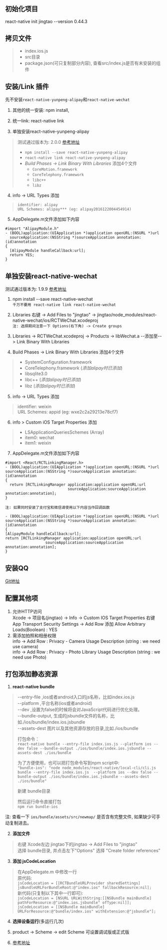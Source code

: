 ## 初始化项目
  react-native init jingtao --version 0.44.3

## 拷贝文件
> + index.ios.js
> + src目录  
> + package.json(可只复制部分内容), 查看src/index.js是否有未安装的组件

## 安装/Link 插件
先不安装`react-native-yunpeng-alipay`和`react-native-wechat`  

1. 其他的统一安装: npm install,

2. 统一link: react-native link

3. 单独安装react-native-yunpeng-alipay

> 测试通过版本为: 2.0.0 [参考地址](https://www.npmjs.com/package/react-native-yunpeng-alipay)
> + `npm install --save react-native-yunpeng-alipay`
> + `react-native link react-native-yunpeng-alipay`
> + *Build Phases -> Link Binary With Libraries* 添加4个文件
>   * `CoreMotion.framework`
>   * `CoreTelephony.framework`
>   * `libc++`
>   * `libz`

4. info -> URL Types 添加

> `identifier: alipay`  
> `URL Schemes: alipay*** (eg: alipay2016122004454914)`

5. AppDelegate.m文件添加如下内容
```
#import "AlipayModule.h"
- (BOOL)application:(UIApplication *)application openURL:(NSURL *)url
  sourceApplication:(NSString *)sourceApplication annotation:(id)annotation
{
  [AlipayModule handleCallback:url];
  return YES;
}
```

## 单独安装react-native-wechat
测试通过版本为: 1.9.9 [参考地址](http://www.jianshu.com/p/3f424cccb888)  
1. npm install --save react-native-wechat   
`千万不要用 react-native link react-native-wechat`

2. Libraries 右键 -> Add Files to "jingtao" -> jingtao/node_modules/react-native-wechat/ios/RCTWeChat.xcodeproj  
`注: 选择期间注意一下 Options(右下角) -> Create groups`

3. Libraries -> RCTWeChat.xcodeproj -> Products -> libWechat.a --添加至--> Link Binary With Libraries

4. Build Phases -> Link Binary With Libraries 添加4个文件
> + SystemConfiguration.framework
> + CoreTelephony.framework (*添加alipay时已添加*)
> + libsqlite3.0
> + libc++  (*添加alipay时已添加*)
> + libz    (*添加alipay时已添加*)

5. info -> URL Types 添加
> identifier: weixin  
> URL Schemes: appid (eg: wxe2c2a29213e78cf7)

6. info > Custom iOS Target Properties 添加
> + LSApplicationQueriesSchemes (Array)
> + item0: wechat
> + item1: weixin

7. AppDelegate.m文件添加如下内容
```
#import <React/RCTLinkingManager.h>
- (BOOL)application:(UIApplication *)application openURL:(NSURL *)url
sourceApplication:(NSString *)sourceApplication annotation:(id)annotation
{
  return [RCTLinkingManager application:application openURL:url
                            sourceApplication:sourceApplication annotation:annotation];
}
```
`注: 如果同时安装了支付宝和微信请使用以下内容当作回调函数`
```
- (BOOL)application:(UIApplication *)application openURL:(NSURL *)url
sourceApplication:(NSString *)sourceApplication annotation:(id)annotation
{
[AlipayModule handleCallback:url];
return [RCTLinkingManager application:application openURL:url
                  sourceApplication:sourceApplication annotation:annotation];
}
```

## 安装QQ
[Git地址](https://github.com/reactnativecn/react-native-qq)

## 配置其他项
  1. 允许HTTP访问  
    Xcode -> 项目名(jingtao) -> Info -> Custom IOS Target Properties
    右键 App Transport Security Settings -> Add Row
    添加 Allow Arbitrary Loads(Boolean) : YES
  2. 需添加拍照和相册权限  
    info -> Add Row : Privacy - Camera Usage Description (string : we need use camera)  
    info -> Add Row : Privacy - Photo Library Usage Description (string : we need use Photo)

## 打包添加静态资源
  1. **react-native bundle**
> --entry-file ,ios或者android入口的js名称，比如index.ios.js  
> --platform ,平台名称(ios或者android)  
> --dev ,设置为false的时候将会对JavaScript代码进行优化处理。  
> --bundle-output, 生成的jsbundle文件的名称，比如./ios/bundle/index.ios.jsbundle  
> --assets-dest 图片以及其他资源存放的目录,比如./ios/bundle
> 
> 打包命令：  
> `react-native bundle --entry-file index.ios.js --platform ios --dev false --bundle-output ./ios/bundle/index.ios.jsbundle --assets-dest ./ios/bundle`
>
> 为了方便使用，也可以把打包命令写到npm script中:  
> `"bundle-ios": "node node_modules/react-native/local-cli/cli.js bundle --entry-file index.ios.js  --platform ios --dev false --bundle-output ./ios/bundle/index.ios.jsbundle --assets-dest ./ios/bundle"`
>
> 新建 bundle目录
>
> 然后运行命令直接打包  
> `npm run bundle-ios`

注: 查看一下 `ios/bundle/assets/src/newmap/` 是否含有完整文件, 如果缺少可手动复制进去。

  2. **添加文件**
> 右键 Xcode左边 jingtao下的jingtao -> Add Files to "jingtao"  
> 选择 bundle目录, 并点击左下"Options" 选择 "Create folder references"

  3. **添加 jsCodeLocation**
> 在AppDelegate.m 中修改一行  
> 原代码:  
> `jsCodeLocation = [[RCTBundleURLProvider sharedSettings] jsBundleURLForBundleRoot:@"index.ios" fallbackResource:nil];`  
> 新代码(只复制以下其中一行即可):  
> `jsCodeLocation = [NSURL URLWithString:[[NSBundle mainBundle] pathForResource:@"index.ios.jsbundle" ofType:nil]];`
> `jsCodeLocation = [[NSBundle mainBundle] URLForResource:@"bundle/index.ios" withExtension:@"jsbundle"];`

  4. **选择设备运行**(多运行几次)
  
  5. product -> Scheme -> edit Scheme 可设置调试版或正式版

  6. [参考地址](http://www.jianshu.com/p/ce71b4a8a246)